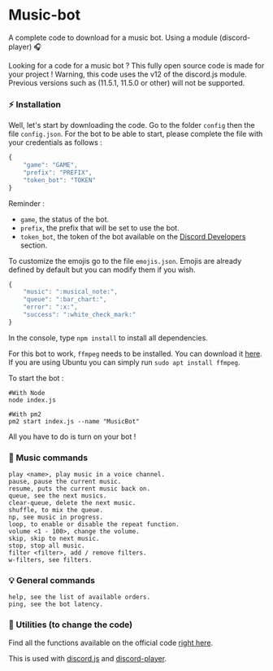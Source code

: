 # Music-bot
A complete code to download for a music bot. Using a module (discord-player) 🎧

Looking for a code for a music bot ? This fully open source code is made for your project !
Warning, this code uses the v12 of the discord.js module. Previous versions such as (11.5.1, 11.5.0 or other) will not be supported.

### ⚡ Installation

Well, let's start by downloading the code.
Go to the folder `config` then the file `config.json`.
For the bot to be able to start, please complete the file with your credentials as follows :

```js
{
    "game": "GAME",
    "prefix": "PREFIX",
    "token_bot": "TOKEN"
}
```

Reminder :

- `game`, the status of the bot.
- `prefix`, the prefix that will be set to use the bot.
- `token_bot`, the token of the bot available on the [Discord Developers](https://discordapp.com/developers/applications) section.

To customize the emojis go to the file `emojis.json`.
Emojis are already defined by default but you can modify them if you wish.

```js
{
    "music": ":musical_note:",
    "queue": ":bar_chart:",
    "error": ":x:",
    "success": ":white_check_mark:"
}
```

In the console, type `npm install` to install all dependencies.

For this bot to work, `ffmpeg` needs to be installed. You can download it [here](https://ffmpeg.org/download.html).
If you are using Ubuntu you can simply run `sudo apt install ffmpeg`.

To start the bot :

```
#With Node
node index.js

#With pm2
pm2 start index.js --name "MusicBot"
```

All you have to do is turn on your bot !

### 🎵 Music commands

```
play <name>, play music in a voice channel.
pause, pause the current music.
resume, puts the current music back on. 
queue, see the next musics.
clear-queue, delete the next music.
shuffle, to mix the queue.
np, see music in progress.
loop, to enable or disable the repeat function.
volume <1 - 100>, change the volume.
skip, skip to next music.
stop, stop all music.
filter <filter>, add / remove filters.
w-filters, see filters.
```

### 💡 General commands

```
help, see the list of available orders.
ping, see the bot latency.
```

### 🏓 Utilities (to change the code)

Find all the functions available on the official code [right here](https://github.com/Androz2091/discord-player).

This is used with [discord.js](https://www.npmjs.com/package/discord.js) and [discord-player](https://www.npmjs.com/package/discord-player).
